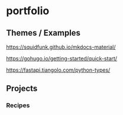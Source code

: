 # portfolio


## Themes / Examples

https://squidfunk.github.io/mkdocs-material/

https://gohugo.io/getting-started/quick-start/

https://fastapi.tiangolo.com/python-types/

## Projects

### Recipes

